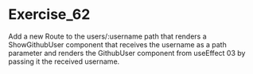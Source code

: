 # Exercise_62

Add a new Route to the users/:username path that renders a ShowGithubUser component that receives the username as a path parameter and renders the GithubUser component from useEffect 03 by passing it the received username.

